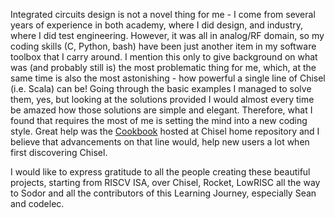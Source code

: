 Integrated circuits design is not a novel thing for me - I come from several years of experience in both academy, where I did design, and industry, where I did test engineering. However, it was all in analog/RF domain, so my coding skills (C, Python, bash) have been just another item in my software toolbox that I carry around. I mention this only to give background on what was (and probably still is) the most problematic thing for me, which, at the same time is also the most astonishing - how powerful a single line of Chisel (i.e. Scala) can be! Going through the basic examples I managed to solve them, yes, but looking at the solutions provided I would almost every time be amazed how those solutions are simple and elegant. Therefore, what I found that requires the most of me is setting the mind into a new coding style. Great help was the [Cookbook](https://github.com/freechipsproject/chisel3/wiki/Cookbook) hosted at Chisel home repository and I believe that advancements on that line would, help new users a lot when first discovering Chisel.

I would like to express gratitude to all the people creating these beautiful projects, starting from RISCV ISA, over Chisel, Rocket, LowRISC all the way to Sodor and all the contributors of this Learning Journey, especially Sean and codelec.
